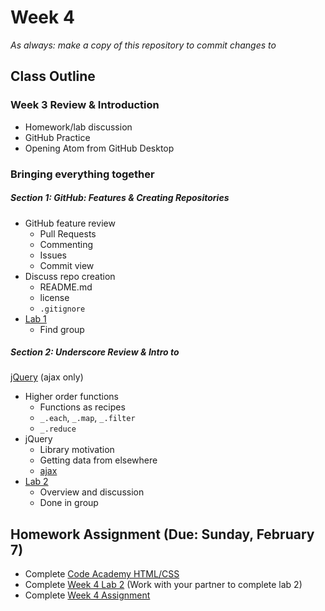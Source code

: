 # Week 4

*As always: make a copy of this repository to commit changes to*

## Class Outline

### Week 3 Review & Introduction
- Homework/lab discussion
- GitHub Practice
- Opening Atom from GitHub Desktop

### Bringing everything together

##### Section 1: GitHub: Features & Creating Repositories
- GitHub feature review
    - Pull Requests
    - Commenting
    - Issues
    - Commit view
- Discuss repo creation
    - README.md
    - license
    - `.gitignore`
- [Lab 1](lab/lab1/)
    - Find group

##### Section 2: Underscore Review & Intro to
[jQuery](http://jquery.com/) (ajax only)
- Higher order functions
    - Functions as recipes
    - `_.each`, `_.map`, `_.filter`
    - `_.reduce`
- jQuery
    - Library motivation
    - Getting data from elsewhere
    - [ajax](http://api.jquery.com/category/ajax/)
- [Lab 2](lab/lab2/)
    - Overview and discussion
    - Done in group

## Homework Assignment (Due: Sunday, February 7)
- Complete [Code Academy HTML/CSS](https://www.codecademy.com/learn/web)
- Complete [Week 4 Lab 2](lab/lab2) (Work with your partner to complete
  lab 2)
- Complete [Week 4 Assignment](assignment)
